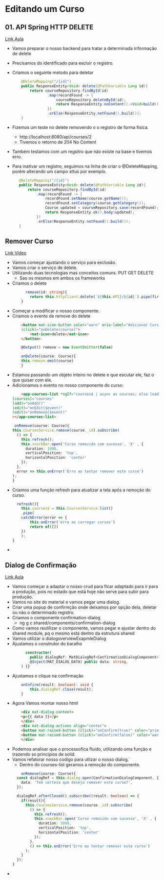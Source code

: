 # Editando um Curso

## 01. API Spring HTTP DELETE
[Link Aula](https://youtu.be/t_fBHydsEHw)
- Vamos preparar o nosso backend para tratar a determinada informação de delete
- Precisamos do identificado para excluir o registro.
- Criamos o seguinte metodo para deletar
    ````java
        @DeleteMapping("/{id}")
        public ResponseEntity<Void> delete(@PathVariable Long id){
            return courseRepository.findById(id)
                    .map(recordFound -> {
                        courseRepository.deleteById(id);
                        return ResponseEntity.noContent().<Void>build();
                    })
                    .orElse(ResponseEntity.notFound().build());
        }
    ````

- Fizemos um teste no delete removendo o o registro de forma física. 
    - http://localhost:8080/api/courses/2
    - Tivemos o retorno de 204 No Content
- Também testamos com um regsitro que não existe na base e tivemos erro. 
- Para inativar um registro, seguimos na linha de criar o @DeleteMapping, porém alterando um campo sttus por exemplo.
     ````java
        @DeleteMapping("/{id}")
        public ResponseEntity<Void> delete(@PathVariable Long id){
            return courseRepository.findById(id)
                .map(recordFound -> {
                    recordFound.setName(course.getName());
                    recordFound.setCategory(course.getCategory());
                    Course updated = courseRepository.save(recordFound);
                    return ResponseEntity.ok().body(updated);
                })
                .orElse(ResponseEntity.notFound().build());
        }
    ````


## Remover Curso
[Link Vídeo](https://youtu.be/sTvmdIC__38)
- Vamos começar ajustando o serviço para exclusão.
- Vamos criar o serviço de delete.
- Utilizando duas tecnologias mas conceitos comuns.
    PUT
    GET
    DELETE
    - Sao os mesmos em ambos os frameworks
- Criamos o delete
    ````ts
          remove(id: string){
            return this.httpClient.delete(`${this.API}/${id}`).pipe(first());
        }
    ````    
- Começar a modificar o nosso componente.
- Criamos o evento de remove do delete
    ````html
        <button mat-icon-button color="warn" aria-label="Adicionar Curso"
        (click)="onDelete(course)">
            <mat-icon>delete</mat-icon>
        </button>
    ````
    ````ts
        @Output() remove = new EventEmitter(false)

        onDelete(course: Course){
        this.remove.emit(course)
        }
    ````
- Estamos passando um objeto inteiro no delete e que escutar ele, faz o que quiser com ele.
- Adicionamos o evento no nosso componente do curso:
    ````html
        <app-courses-list *ngIf="courses$ | async as courses; else loading"
    [courses]="courses"
    (add)="onAdd()"
    (edit)="onEdit($event)"
    (edit)="onRemove($event)"
    ></app-courses-list>
    ````
    ````ts
     onRemove(course: Course){
    this.CoursesService.remove(course._id).subscribe(
      () => {
        this.refresh();
        this.snackBar.open('Curso removido com sucesso', 'X' , {
          duration: 1000,
          verticalPosition: 'top',
          horizontalPosition: 'center'
        });
      },
      error => this.onError('Erro ao tentar remover este curso')
    );
  }
    ````
- Criamos uma função refresh para atualizar a tela após a remoção do curso. 
    ````ts
      refresh(){
        this.courses$ = this.CoursesService.list()
        .pipe(
        catchError(error => {
            this.onError('erro ao carregar cursos')
            return of([])
        })
        );
    }
    ````
- 


## Dialog de Confirmação
[Link Aula](https://youtu.be/jMuAviiUGPc)
- Vamos começar a adaptar o nosso crud para ficar adaptado para ir para a produção, pois no estado que está hoje não serve para subir para produção.
- Vamos no site do material e vamos pegar uma dialog. 
- Criar uma popup de confirmção onde deixamos por opção dela, deletar ou não o determinado registro. 
- Criamos o componente confirmation-dialog
    - ng g c shared/components/confirmation-dialog
- Como vamos reutilizar o componente, vamos pegar e ajustar dentro do shared module, pq o mesmo está dentro da estrutura shared
- Vamos utilizar o dialogoverviewExapmleDialog
- Ajustamos o construtor do baralho
    ````ts
          constructor(
            public dialogRef: MatDialogRef<ConfirmationDialogComponent>,
            @Inject(MAT_DIALOG_DATA) public data: string,
        ) {}
    ````
- Ajustamos o clique na confirmação
    ````ts
        onCnfirm(result: boolean): void {
            this.dialogRef.close(result);
        }
    ````
- Agora Vamos montar nosso html
    ````html
        <div mat-dialog-content>
        <p>{{ data }}</p>
        </div>
        <div mat-dialog-actions align="center">
        <button mat-raised-button (click)="onConfirm(true)" color="primary">Sim</button>
        <button mat-raised-button (click)="onConfirm(false)" color="warn">Não</button>
        </div>
    ````
- Podemos analisar que o processofica fluido, utilizando uma função e trazendo so principios de solid.
- Vamos refatorar nosso codigo para utlizar o nosso dialog.`
    - Dentro do courses-list geramos a remoção do componente.    
    ````ts
        onRemove(course: Course){
      const dialogRef = this.dialog.open(ConfirmationDialogComponent, {
        data: 'Tem certeza que deseja remover este curso?',
      });

      dialogRef.afterClosed().subscribe((result: boolean) => {
        if(result){
          this.CoursesService.remove(course._id).subscribe(
            () => {
              this.refresh();
              this.snackBar.open('Curso removido com sucesso', 'X' , {
                duration: 5000,
                verticalPosition: 'top',
                horizontalPosition: 'center'
              });
            },
            () => this.onError('Erro ao tentar remover este curso')
          );
        }
      });
  }
    ````
- 